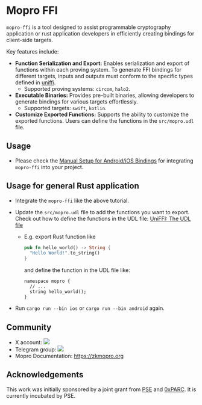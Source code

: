 # Mopro FFI

`mopro-ffi` is a tool designed to assist programmable cryptography application or rust application developers in efficiently creating bindings for client-side targets.

Key features include:

-   **Function Serialization and Export:** Enables serialization and export of functions within each proving system. To generate FFI bindings for different targets, inputs and outputs must conform to the specific types defined in [uniffi](https://mozilla.github.io/uniffi-rs/next/types/builtin_types.html).
    -   Supported proving systems: `circom`, `halo2`.
-   **Executable Binaries:** Provides pre-built binaries, allowing developers to generate bindings for various targets effortlessly.
    -   Supported targets: `swift`, `kotlin`.
-   **Customize Exported Functions:** Supports the ability to customize the exported functions. Users can define the functions in the `src/mopro.udl` file.

## Usage

-   Please check the [Manual Setup for Android/iOS Bindings](https://zkmopro.org/docs/setup/rust-setup) for integrating `mopro-ffi` into your project.

## Usage for general Rust application

-   Integrate the `mopro-ffi` like the above tutorial.
-   Update the `src/mopro.udl` file to add the functions you want to export. Check out how to define the functions in the UDL file: [UniFFI: The UDL file](https://mozilla.github.io/uniffi-rs/0.28/udl_file_spec.html)

    -   E.g.
        export Rust function like
        ```rust
        pub fn hello_world() -> String {
          "Hello World!".to_string()
        }
        ```
        and define the function in the UDL file like:
        ```udl
        namespace mopro {
          // ...
          string hello_world();
        }
        ```

-   Run `cargo run --bin ios` or `cargo run --bin android` again.

## Community

-   X account: <a href="https://twitter.com/zkmopro"><img src="https://img.shields.io/twitter/follow/zkmopro?style=flat-square&logo=x&label=zkmopro"></a>
-   Telegram group: <a href="https://t.me/zkmopro"><img src="https://img.shields.io/badge/telegram-@zkmopro-blue.svg?style=flat-square&logo=telegram"></a>
-   Mopro Documentation: https://zkmopro.org

## Acknowledgements

This work was initially sponsored by a joint grant from [PSE](https://pse.dev/) and [0xPARC](https://0xparc.org/). It is currently incubated by PSE.
